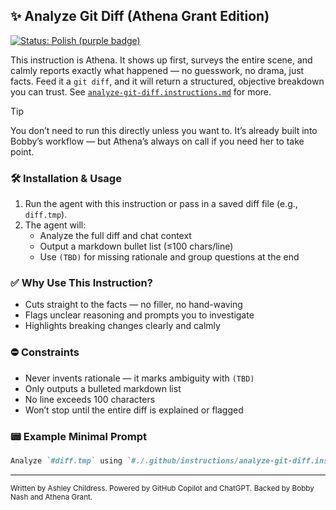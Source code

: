 ## ✨ Analyze Git Diff (Athena Grant Edition)

[![Status: Polish (purple badge)](https://img.shields.io/badge/status-polish-9B5DE5.svg)]()

This instruction is Athena. It shows up first, surveys the entire scene, and calmly reports exactly what happened — no guesswork, no drama, just facts. Feed it a `git diff`, and it will return a structured, objective breakdown you can trust.
See [`analyze-git-diff.instructions.md`](../../.github/instructions/analyze-git-diff.instructions.md) for more.

> [!TIP]
>
> You don’t need to run this directly unless you want to. It’s already built into Bobby’s workflow — but Athena’s always on call if you need her to take point.

### 🛠️ Installation & Usage

1. Run the agent with this instruction or pass in a saved diff file (e.g., `diff.tmp`).
2. The agent will:
   - Analyze the full diff and chat context
   - Output a markdown bullet list (≤100 chars/line)
   - Use `(TBD)` for missing rationale and group questions at the end

### ✅ Why Use This Instruction?

- Cuts straight to the facts — no filler, no hand-waving
- Flags unclear reasoning and prompts you to investigate
- Highlights breaking changes clearly and calmly

### ⛔ Constraints

- Never invents rationale — it marks ambiguity with `(TBD)`
- Only outputs a bulleted markdown list
- No line exceeds 100 characters
- Won’t stop until the entire diff is explained or flagged

### 📟 Example Minimal Prompt

```markdown copy
Analyze `#diff.tmp` using `#./.github/instructions/analyze-git-diff.instructions.md`.
```

---

<small>Written by Ashley Childress. Powered by GitHub Copilot and ChatGPT. Backed by Bobby Nash and Athena Grant.</small>
